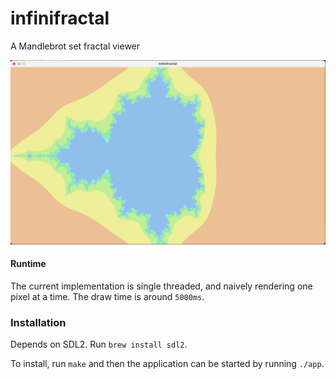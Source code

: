 # infinifractal

A Mandlebrot set fractal viewer

![Demo](demo.png)

#### Runtime

The current implementation is single threaded, and naively rendering one pixel at a time. The draw time is around `5000ms`.

### Installation

Depends on SDL2. Run `brew install sdl2`.

To install, run `make` and then the application can be started by running `./app`.